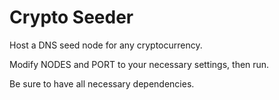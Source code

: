# Crypto Seeder

Host a DNS seed node for any cryptocurrency.


Modify NODES and PORT to your necessary settings, then run.

Be sure to have all necessary dependencies.
